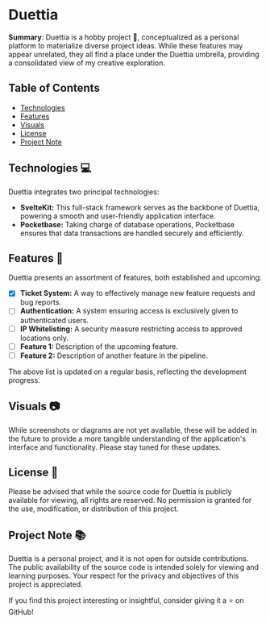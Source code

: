 # Duettia

**Summary**: Duettia is a hobby project 🎨, conceptualized as a personal platform to materialize diverse project ideas. While these features may appear unrelated, they all find a place under the Duettia umbrella, providing a consolidated view of my creative exploration.

## Table of Contents

- [Technologies](#technologies)
- [Features](#features)
- [Visuals](#visuals)
- [License](#license)
- [Project Note](#project-note)

## Technologies 💻

Duettia integrates two principal technologies:

- **SvelteKit:** This full-stack framework serves as the backbone of Duettia, powering a smooth and user-friendly application interface.
- **Pocketbase:** Taking charge of database operations, Pocketbase ensures that data transactions are handled securely and efficiently.

## Features 🌟

Duettia presents an assortment of features, both established and upcoming:

- [x] **Ticket System:** A way to effectively manage new feature requests and bug reports.
- [ ] **Authentication:** A system ensuring access is exclusively given to authenticated users.
- [ ] **IP Whitelisting:** A security measure restricting access to approved locations only.
- [ ] **Feature 1:** Description of the upcoming feature.
- [ ] **Feature 2:** Description of another feature in the pipeline.

The above list is updated on a regular basis, reflecting the development progress.

## Visuals 📷

While screenshots or diagrams are not yet available, these will be added in the future to provide a more tangible understanding of the application's interface and functionality. Please stay tuned for these updates.

## License 📝

Please be advised that while the source code for Duettia is publicly available for viewing, all rights are reserved. No permission is granted for the use, modification, or distribution of this project.

## Project Note 📚

Duettia is a personal project, and it is not open for outside contributions. The public availability of the source code is intended solely for viewing and learning purposes. Your respect for the privacy and objectives of this project is appreciated.

If you find this project interesting or insightful, consider giving it a ⭐ on GitHub!
